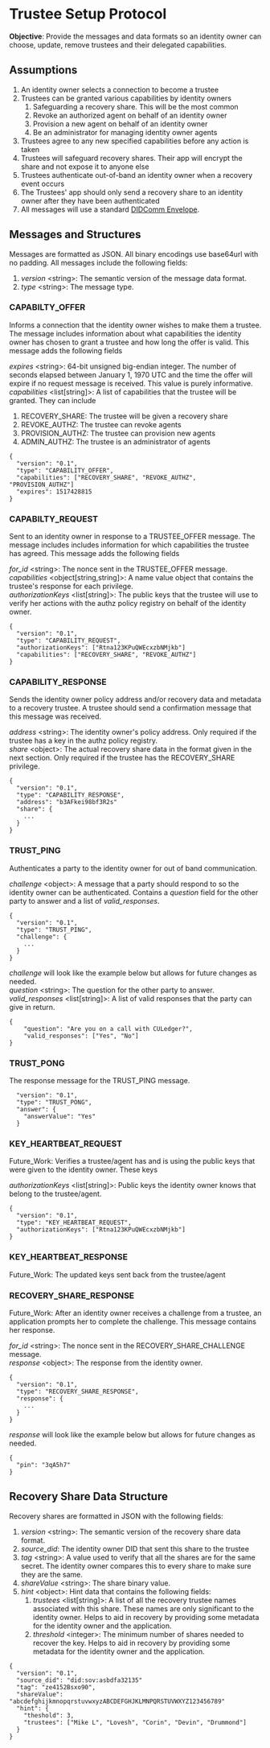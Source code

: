 # Trustee Setup Protocol
**Objective**: Provide the messages and data formats so an identity owner can choose, update, remove trustees and their delegated capabilities.

## Assumptions

1. An identity owner selects a connection to become a trustee
1. Trustees can be granted various capabilities by identity owners
    1. Safeguarding a recovery share. This will be the most common
    1. Revoke an authorized agent on behalf of an identity owner
    1. Provision a new agent on behalf of an identity owner
    1. Be an administrator for managing identity owner agents
1. Trustees agree to any new specified capabilities before any action is taken
1. Trustees will safeguard recovery shares. Their app will encrypt the share and not expose it to anyone else
1. Trustees authenticate out-of-band an identity owner when a recovery event occurs
1. The Trustees' app should only send a recovery share to an identity owner after they have been authenticated
1. All messages will use a standard [DIDComm Envelope](../../features/0019-encryption-envelope/README.md).

## Messages and Structures
Messages are formatted as JSON. All binary encodings use base64url with no padding.
All messages include the following fields:

1. *version* \<string\>: The semantic version of the message data format.
1. *type* \<string\>: The message type.

### CAPABILTY\_OFFER
Informs a connection that the identity owner wishes to make them a trustee. The message includes information about what
capabilities the identity owner has chosen to grant a trustee and how long the offer is valid.
This message adds the following fields

*expires* \<string\>: 64-bit unsigned big-endian integer. The number of seconds elapsed between January 1, 1970 UTC and the time the offer will expire if no request message is received. This value is purely informative.\
*capabilities* \<list\[string\]\>: A list of capabilities that the trustee will be granted. They can include

1. RECOVERY\_SHARE: The trustee will be given a recovery share
1. REVOKE\_AUTHZ: The trustee can revoke agents
1. PROVISION\_AUTHZ: The trustee can provision new agents
1. ADMIN\_AUTHZ: The trustee is an administrator of agents

```
{
  "version": "0.1",
  "type": "CAPABILITY_OFFER",
  "capabilities": ["RECOVERY_SHARE", "REVOKE_AUTHZ", "PROVISION_AUTHZ"]
  "expires": 1517428815
}
```

### CAPABILTY\_REQUEST
Sent to an identity owner in response to a TRUSTEE\_OFFER message. The message includes includes information
for which capabilities the trustee has agreed. This message adds the following fields

*for\_id* \<string\>: The nonce sent in the TRUSTEE\_OFFER message.\
*capabilities* \<object\[string,string\]\>: A name value object that contains the trustee's response for each privilege.\
*authorizationKeys* \<list\[string\]\>: The public keys that the trustee will use to verify her actions with the authz policy registry on behalf of the identity owner.

```
{
  "version": "0.1",
  "type": "CAPABILITY_REQUEST",
  "authorizationKeys": ["Rtna123KPuQWEcxzbNMjkb"]
  "capabilities": ["RECOVERY_SHARE", "REVOKE_AUTHZ"]
}
```

### CAPABILITY\_RESPONSE
Sends the identity owner policy address and/or recovery data and metadata to a recovery trustee. A trustee should send a confirmation message that this message was received.

*address* \<string\>: The identity owner's policy address. Only required if the trustee has a key in the authz policy registry.\
*share* \<object\>: The actual recovery share data in the format given in the next section. Only required if the trustee has the RECOVERY\_SHARE privilege.

```
{
  "version": "0.1",
  "type": "CAPABILITY_RESPONSE",
  "address": "b3AFkei98bf3R2s"
  "share": {
    ...
  }
}
```

### TRUST\_PING
Authenticates a party to the identity owner for out of band communication.

*challenge* \<object\>: A message that a party should respond to so the identity owner can be authenticated. Contains a *question* field for the other party to answer
and a list of *valid\_responses*.

```
{
  "version": "0.1",
  "type": "TRUST_PING",
  "challenge": {
    ...
  }
}
```

*challenge* will look like the example below but allows for future changes as needed.\
*question* \<string\>: The question for the other party to answer.\
*valid\_responses* \<list\[string\]\>: A list of valid responses that the party can give in return.

```
{
    "question": "Are you on a call with CULedger?",
    "valid_responses": ["Yes", "No"]
}
```

### TRUST\_PONG
The response message for the TRUST\_PING message.

```
  "version": "0.1",
  "type": "TRUST_PONG",
  "answer": {
    "answerValue": "Yes"
  }
```

### KEY\_HEARTBEAT\_REQUEST
Future\_Work: Verifies a trustee/agent has and is using the public keys that were given to the identity owner. These keys

*authorizationKeys* \<list\[string\]\>: Public keys the identity owner knows that belong to the trustee/agent.

```
{
  "version": "0.1",
  "type": "KEY_HEARTBEAT_REQUEST",
  "authorizationKeys": ["Rtna123KPuQWEcxzbNMjkb"]
}
```

### KEY\_HEARTBEAT\_RESPONSE
Future\_Work: The updated keys sent back from the trustee/agent 


### RECOVERY\_SHARE\_RESPONSE
Future\_Work: After an identity owner receives a challenge from a trustee, an application prompts her to complete the challenge. This message contains her response.

*for\_id* \<string\>: The nonce sent in the RECOVERY\_SHARE\_CHALLENGE message.\
*response* \<object\>: The response from the identity owner.

```
{
  "version": "0.1",
  "type": "RECOVERY_SHARE_RESPONSE",
  "response": {
    ...
  }
}
```

*response* will look like the example below but allows for future changes as needed.

```
{
  "pin": "3qA5h7"
}
```

## Recovery Share Data Structure
Recovery shares are formatted in JSON with the following fields:

1. *version* \<string\>: The semantic version of the recovery share data format.
1. *source\_did*: The identity owner DID that sent this share to the trustee
1. *tag* \<string\>: A value used to verify that all the shares are for the same secret. The identity owner compares this to every share to make sure they are the same.
1. *shareValue* \<string\>: The share binary value.
1. *hint* \<object\>: Hint data that contains the following fields:
    1. *trustees* \<list\[string\]\>: A list of all the recovery trustee names associated with this share. These names are only significant to the identity owner. Helps to aid in recovery by providing some metadata for the identity owner and the application.
    1. *threshold* \<integer\>: The minimum number of shares needed to recover the key. Helps to aid in recovery by providing some metadata for the identity owner and the application.

```
{
  "version": "0.1",
  "source_did": "did:sov:asbdfa32135"
  "tag": "ze4152Bsxo90",
  "shareValue": "abcdefghijkmnopqrstuvwxyzABCDEFGHJKLMNPQRSTUVWXYZ123456789"
  "hint": {
    "theshold": 3,
    "trustees": ["Mike L", "Lovesh", "Corin", "Devin", "Drummond"]
  }
}
```
